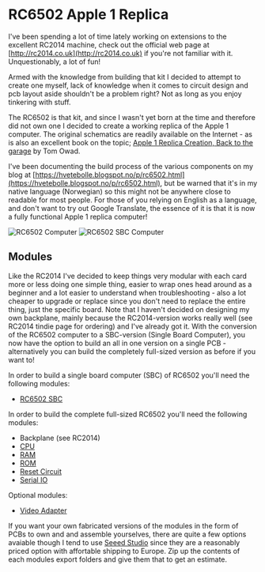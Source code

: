 # RC6502 Apple 1 Replica

I've been spending a lot of time lately working on extensions to the excellent RC2014 machine, check out the official web page at [http://rc2014.co.uk](http://rc2014.co.uk) if you're not familiar with it. Unquestionably, a lot of fun!

Armed with the knowledge from building that kit I decided to attempt to create one myself, lack of knowledge when it comes to circuit design and pcb layout aside shouldn't be a problem right? Not as long as you enjoy tinkering with stuff.

The RC6502 is that kit, and since I wasn't yet born at the time and therefore did not own one I decided to create a working replica of the Apple 1 computer. The original schematics are readily available on the Internet - as is also an excellent book on the topic; [Apple 1 Replica Creation, Back to the garage](http://www.applefritter.com/) by Tom Owad.

I've been documenting the build process of the various components on my blog at [https://hvetebolle.blogspot.no/p/rc6502.html](https://hvetebolle.blogspot.no/p/rc6502.html), but be warned that it's in my native language (Norwegian) so this might not be anywhere close to readable for most people. For those of you relying on English as a language, and don't want to try out Google Translate, the essence of it is that it is now a fully functional Apple 1 replica computer!

![RC6502 Computer](https://raw.githubusercontent.com/tebl/RC6502/master/Gallery/2017-06-02%2019.54.19.jpg)
![RC6502 SBC Computer](https://github.com/tebl/RC6502/raw/master/RC6502%20Apple%201%20SBC/gallery/2017-07-09%2015.17.21.jpg)

## Modules
Like the RC2014 I've decided to keep things very modular with each card more or less doing one simple thing, easier to wrap ones head around as a beginner and a lot easier to understand when troubleshooting - also a lot cheaper to upgrade or replace since you don't need to replace the entire thing, just the specific board. Note that I haven't decided on designing my own backplane, mainly because the RC2014-version works really well (see RC2014 tindie page for ordering) and I've already got it. With the conversion of the RC6502 computer to a SBC-version (Single Board Computer), you now have the option to build an all in one version on a single PCB - alternatively you can build the completely full-sized version as before if you want to!

In order to build a single board computer (SBC) of RC6502 you'll need the following modules:
- [RC6502 SBC](https://github.com/tebl/RC6502/tree/master/RC6502%20Apple%201%20SBC)

In order to build the complete full-sized RC6502 you'll need the following modules:
- Backplane (see RC2014)
- [CPU](https://github.com/tebl/RC6502/tree/master/RC6502%20CPU)
- [RAM](https://github.com/tebl/RC6502/tree/master/RC6502%20RAM)
- [ROM](https://github.com/tebl/RC6502/tree/master/RC6502%20ROM)
- [Reset Circuit](https://github.com/tebl/RC6502/tree/master/RC6502%20Reset%20Circuit)
- [Serial IO](https://github.com/tebl/RC6502/tree/master/RC6502%20Serial%20IO)

Optional modules:
- [Video Adapter](https://github.com/tebl/RC6502/tree/master/RC6502%20Video%20Adapter)

If you want your own fabricated versions of the modules in the form of PCBs to own and and assemble yourselves, there are quite a few options avaiable though I tend to use [Seeed Studio](https://www.seeedstudio.com/fusion_pcb.html) since they are a reasonably priced option with affortable shipping to Europe. Zip up the contents of each modules export folders and give them that to get an estimate.